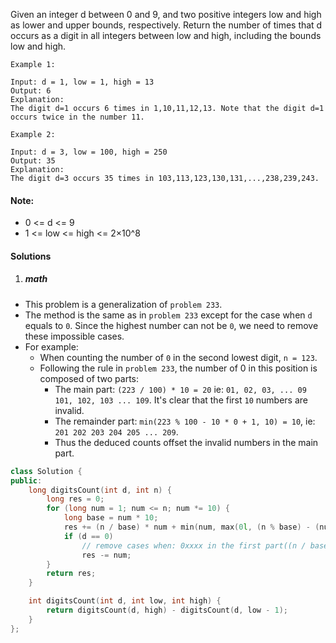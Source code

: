 Given an integer d between 0 and 9, and two positive integers low and high as lower and upper bounds, respectively. Return the number of times that d occurs as a digit in all integers between low and high, including the bounds low and high.

 

```
Example 1:

Input: d = 1, low = 1, high = 13
Output: 6
Explanation: 
The digit d=1 occurs 6 times in 1,10,11,12,13. Note that the digit d=1 occurs twice in the number 11.

Example 2:

Input: d = 3, low = 100, high = 250
Output: 35
Explanation: 
The digit d=3 occurs 35 times in 103,113,123,130,131,...,238,239,243.
```
 

#### Note:

-    0 <= d <= 9
-    1 <= low <= high <= 2×10^8


#### Solutions

1. ##### math

- This problem is a generalization of `problem 233`.
- The method is the same as in `problem 233` except for the case when `d` equals to `0`. Since the highest number can not be `0`, we need to remove these impossible cases.
- For example:
    - When counting the number of `0` in the second lowest digit, `n = 123`.
    - Following the rule in `problem 233`, the number of 0 in this position is composed of two parts: 
        - The main part: `(223 / 100) * 10 = 20` ie: `01, 02, 03, ... 09   101, 102, 103 ... 109`. It's clear that the first `10` numbers are invalid.
        - The remainder part: `min(223 % 100 - 10 * 0 + 1, 10) = 10`, ie: `201 202 203 204 205 ... 209`. 
        - Thus the deduced counts offset the invalid numbers in the main part.

```c++
class Solution {
public:
    long digitsCount(int d, int n) {
        long res = 0;
        for (long num = 1; num <= n; num *= 10) {
            long base = num * 10;
            res += (n / base) * num + min(num, max(0l, (n % base) - (num * d) + 1));
            if (d == 0)
                // remove cases when: 0xxxx in the first part((n / base) * num)
                res -= num;
        }
        return res;
    }

    int digitsCount(int d, int low, int high) {
        return digitsCount(d, high) - digitsCount(d, low - 1);    
    }
};
```